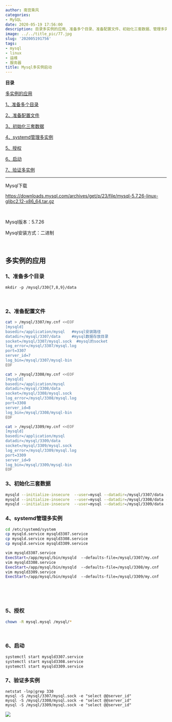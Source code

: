 ```yaml
---
author: 南宫乘风
categories:
- MySQL
date: 2020-05-19 17:56:00
description: 目录多实例的应用、准备多个目录、准备配置文件、初始化三套数据、管理多实例、授权、启动、验证多实例下载版本：安装方式：二进制多实例的应用、准备多个目录、准备配置文件安装路径数据存放目录的、初始化三套数据。。。。。。。
image: ../../title_pic/77.jpg
slug: '202005191756'
tags:
- mysql
- linux
- 运维
- 服务器
title: Mysql多实例启动
---
```


<!--more-->

**目录**

[多实例的应用](#%E5%A4%9A%E5%AE%9E%E4%BE%8B%E7%9A%84%E5%BA%94%E7%94%A8)

[1、准备多个目录](#1%E3%80%81%E5%87%86%E5%A4%87%E5%A4%9A%E4%B8%AA%E7%9B%AE%E5%BD%95)

[2、准备配置文件](#2%E3%80%81%E5%87%86%E5%A4%87%E9%85%8D%E7%BD%AE%E6%96%87%E4%BB%B6)

[3、初始化三套数据](#3%E3%80%81%E5%88%9D%E5%A7%8B%E5%8C%96%E4%B8%89%E5%A5%97%E6%95%B0%E6%8D%AE)

[4、systemd管理多实例](#4%E3%80%81systemd%E7%AE%A1%E7%90%86%E5%A4%9A%E5%AE%9E%E4%BE%8B)

[5、授权](#5%E3%80%81%E6%8E%88%E6%9D%83)

[6、启动](#6%E3%80%81%E5%90%AF%E5%8A%A8)

[7、验证多实例](#7%E3%80%81%E9%AA%8C%E8%AF%81%E5%A4%9A%E5%AE%9E%E4%BE%8B)

---

Mysql下载

<https://downloads.mysql.com/archives/get/p/23/file/mysql-5.7.26-linux-glibc2.12-x86_64.tar.gz>

 

Mysql版本：5.7.26

Mysql安装方式：二进制

 

## 多实例的应用

### 1、准备多个目录

```
mkdir -p /mysql/330{7,8,9}/data
```

 

### 2、准备配置文件

```bash
cat > /mysql/3307/my.cnf <<EOF
[mysqld]
basedir=/application/mysql   #mysql安装路径
datadir=/mysql/3307/data     #mysql数据存放目录
socket=/mysql/3307/mysql.sock  #mysql的socket
log_error=/mysql/3307/mysql.log
port=3307
server_id=7
log_bin=/mysql/3307/mysql-bin
EOF

cat > /mysql/3308/my.cnf <<EOF
[mysqld]
basedir=/application/mysql
datadir=/mysql/3308/data
socket=/mysql/3308/mysql.sock
log_error=/mysql/3308/mysql.log
port=3308
server_id=8
log_bin=/mysql/3308/mysql-bin
EOF

cat > /mysql/3309/my.cnf <<EOF
[mysqld]
basedir=/application/mysql
datadir=/mysql/3309/data
socket=/mysql/3309/mysql.sock
log_error=/mysql/3309/mysql.log
port=3309
server_id=9
log_bin=/mysql/3309/mysql-bin
EOF
```

### 3、初始化三套数据

```bash
mysqld --initialize-insecure  --user=mysql --datadir=/mysql/3307/data --basedir=/application/mysql
mysqld --initialize-insecure  --user=mysql --datadir=/mysql/3308/data --basedir=/application/mysql
mysqld --initialize-insecure  --user=mysql --datadir=/mysql/3309/data --basedir=/application/mysql
```

### 4、systemd管理多实例

```bash
cd /etc/systemd/system
cp mysqld.service mysqld3307.service
cp mysqld.service mysqld3308.service
cp mysqld.service mysqld3309.service

vim mysqld3307.service
ExecStart=/app/mysql/bin/mysqld  --defaults-file=/mysql/3307/my.cnf
vim mysqld3308.service
ExecStart=/app/mysql/bin/mysqld  --defaults-file=/mysql/3308/my.cnf
vim mysqld3309.service
ExecStart=/app/mysql/bin/mysqld  --defaults-file=/mysql/3309/my.cnf
```

 

 

### 5、授权

```bash
chown -R mysql.mysql /mysql/*
```

 

### 6、启动

```bash
systemctl start mysqld3307.service
systemctl start mysqld3308.service
systemctl start mysqld3309.service
```

### 7、验证多实例

```
netstat -lnp|grep 330
mysql -S /mysql/3307/mysql.sock -e "select @@server_id"
mysql -S /mysql/3308/mysql.sock -e "select @@server_id"
mysql -S /mysql/3309/mysql.sock -e "select @@server_id"
```

![](../../image/20200520102625482.png)